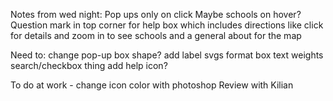 Notes from wed night: 
Pop ups only on click
Maybe schools on hover?
Question mark in top corner for help box which includes directions like click for details and zoom in to see schools and a general about for the map

Need to:
change pop-up box shape?
add label svgs
format box text weights
search/checkbox thing
add help icon? 


To do at work - change icon color with photoshop
				Review with Kilian 